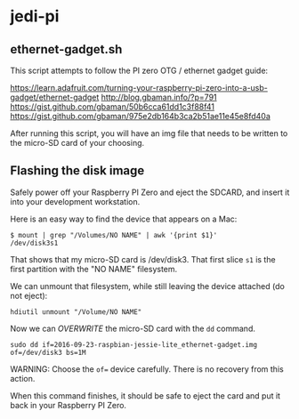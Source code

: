 # jedi-pi

## ethernet-gadget.sh

This script attempts to follow the PI zero OTG / ethernet gadget guide:

https://learn.adafruit.com/turning-your-raspberry-pi-zero-into-a-usb-gadget/ethernet-gadget
http://blog.gbaman.info/?p=791
https://gist.github.com/gbaman/50b6cca61dd1c3f88f41
https://gist.github.com/gbaman/975e2db164b3ca2b51ae11e45e8fd40a

After running this script, you will have an img file that needs to be written to the micro-SD card of your choosing.

## Flashing the disk image

Safely power off your Raspberry PI Zero and eject the SDCARD, and insert it into your development workstation.

Here is an easy way to find the device that appears on a Mac:

    $ mount | grep "/Volumes/NO NAME" | awk '{print $1}'
    /dev/disk3s1

That shows that my micro-SD card is /dev/disk3. That first slice `s1` is the first partition with the "NO NAME" filesystem.

We can unmount that filesystem, while still leaving the device attached (do not eject):

    hdiutil unmount "/Volume/NO NAME"

Now we can _OVERWRITE_ the micro-SD card with the `dd` command.

    sudo dd if=2016-09-23-raspbian-jessie-lite_ethernet-gadget.img of=/dev/disk3 bs=1M

WARNING: Choose the `of=` device carefully. There is no recovery from this action.

When this command finishes, it should be safe to eject the card and put it back in your Raspberry PI Zero.

